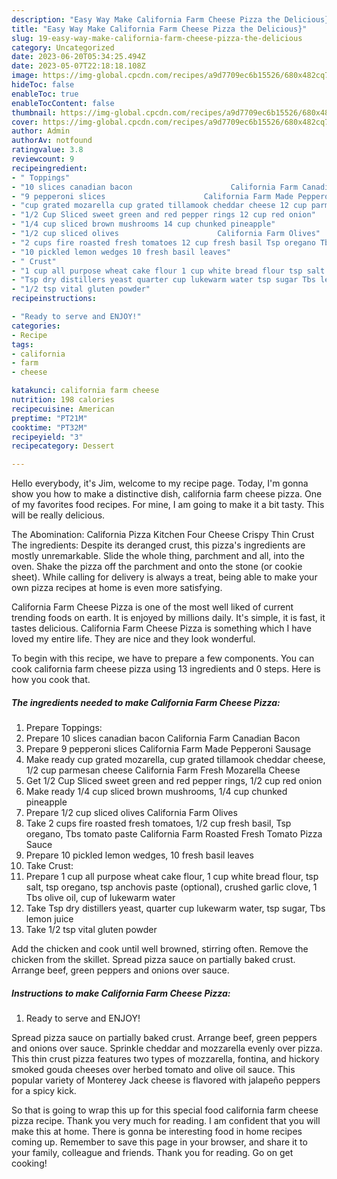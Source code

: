 ```yaml
---
description: "Easy Way Make California Farm Cheese Pizza the Delicious}"
title: "Easy Way Make California Farm Cheese Pizza the Delicious}"
slug: 19-easy-way-make-california-farm-cheese-pizza-the-delicious
category: Uncategorized
date: 2023-06-20T05:34:25.494Z
date: 2023-05-07T22:18:18.108Z
image: https://img-global.cpcdn.com/recipes/a9d7709ec6b15526/680x482cq70/california-farm-cheese-pizza-recipe-main-photo.jpg
hideToc: false
enableToc: true
enableTocContent: false
thumbnail: https://img-global.cpcdn.com/recipes/a9d7709ec6b15526/680x482cq70/california-farm-cheese-pizza-recipe-main-photo.jpg
cover: https://img-global.cpcdn.com/recipes/a9d7709ec6b15526/680x482cq70/california-farm-cheese-pizza-recipe-main-photo.jpg
author: Admin
authorAv: notfound
ratingvalue: 3.8
reviewcount: 9
recipeingredient:
- " Toppings"
- "10 slices canadian bacon                      California Farm Canadian Bacon"
- "9 pepperoni slices                      California Farm Made Pepperoni Sausage"
- "cup grated mozarella cup grated tillamook cheddar cheese 12 cup parmesan cheese                      California Farm Fresh Mozarella Cheese"
- "1/2 Cup Sliced sweet green and red pepper rings 12 cup red onion"
- "1/4 cup sliced brown mushrooms 14 cup chunked pineapple"
- "1/2 cup sliced olives                      California Farm Olives"
- "2 cups fire roasted fresh tomatoes 12 cup fresh basil Tsp oregano Tbs tomato paste                      California Farm Roasted Fresh Tomato Pizza Sauce"
- "10 pickled lemon wedges 10 fresh basil leaves"
- " Crust"
- "1 cup all purpose wheat cake flour 1 cup white bread flour tsp salt tsp oregano tsp anchovis paste optional crushed garlic clove 1 Tbs olive oil cup of lukewarm water"
- "Tsp dry distillers yeast quarter cup lukewarm water tsp sugar Tbs lemon juice"
- "1/2 tsp vital gluten powder"
recipeinstructions:

- "Ready to serve and ENJOY!"
categories:
- Recipe
tags:
- california
- farm
- cheese

katakunci: california farm cheese 
nutrition: 198 calories
recipecuisine: American
preptime: "PT21M"
cooktime: "PT32M"
recipeyield: "3"
recipecategory: Dessert

---
```



Hello everybody, it's Jim, welcome to my recipe page. Today, I'm gonna show you how to make a distinctive dish, california farm cheese pizza. One of my favorites food recipes. For mine, I am going to make it a bit tasty. This will be really delicious.

The Abomination: California Pizza Kitchen Four Cheese Crispy Thin Crust The ingredients: Despite its deranged crust, this pizza&#39;s ingredients are mostly unremarkable. Slide the whole thing, parchment and all, into the oven. Shake the pizza off the parchment and onto the stone (or cookie sheet). While calling for delivery is always a treat, being able to make your own pizza recipes at home is even more satisfying.

California Farm Cheese Pizza is one of the most well liked of current trending foods on earth. It is enjoyed by millions daily. It's simple, it is fast, it tastes delicious. California Farm Cheese Pizza is something which I have loved my entire life. They are nice and they look wonderful.


To begin with this recipe, we have to prepare a few components. You can cook california farm cheese pizza using 13 ingredients and 0 steps. Here is how you cook that.

<!--inarticleads1-->

##### The ingredients needed to make California Farm Cheese Pizza:

1. Prepare  Toppings:
1. Prepare 10 slices canadian bacon                      California Farm Canadian Bacon
1. Prepare 9 pepperoni slices                      California Farm Made Pepperoni Sausage
1. Make ready cup grated mozarella, cup grated tillamook cheddar cheese, 1/2 cup parmesan cheese                      California Farm Fresh Mozarella Cheese
1. Get 1/2 Cup Sliced sweet green and red pepper rings, 1/2 cup red onion
1. Make ready 1/4 cup sliced brown mushrooms, 1/4 cup chunked pineapple
1. Prepare 1/2 cup sliced olives                      California Farm Olives
1. Take 2 cups fire roasted fresh tomatoes, 1/2 cup fresh basil, Tsp oregano, Tbs tomato paste                      California Farm Roasted Fresh Tomato Pizza Sauce
1. Prepare 10 pickled lemon wedges, 10 fresh basil leaves
1. Take  Crust:
1. Prepare 1 cup all purpose wheat cake flour, 1 cup white bread flour, tsp salt, tsp oregano, tsp anchovis paste (optional), crushed garlic clove, 1 Tbs olive oil, cup of lukewarm water
1. Take Tsp dry distillers yeast, quarter cup lukewarm water, tsp sugar, Tbs lemon juice
1. Take 1/2 tsp vital gluten powder


Add the chicken and cook until well browned, stirring often. Remove the chicken from the skillet. Spread pizza sauce on partially baked crust. Arrange beef, green peppers and onions over sauce. 

<!--inarticleads2-->

##### Instructions to make California Farm Cheese Pizza:


1. Ready to serve and ENJOY!

Spread pizza sauce on partially baked crust. Arrange beef, green peppers and onions over sauce. Sprinkle cheddar and mozzarella evenly over pizza. This thin crust pizza features two types of mozzarella, fontina, and hickory smoked gouda cheeses over herbed tomato and olive oil sauce. This popular variety of Monterey Jack cheese is flavored with jalapeño peppers for a spicy kick. 

So that is going to wrap this up for this special food california farm cheese pizza recipe. Thank you very much for reading. I am confident that you will make this at home. There is gonna be interesting food in home recipes coming up. Remember to save this page in your browser, and share it to your family, colleague and friends. Thank you for reading. Go on get cooking!
